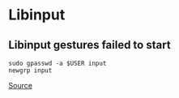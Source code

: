 # Libinput

## Libinput gestures failed to start

```shell
sudo gpasswd -a $USER input
newgrp input
```

[Source](https://atlassc.net/2021/08/07/libinput-gestures-failed-to-start-as-a-desktop-application/)

